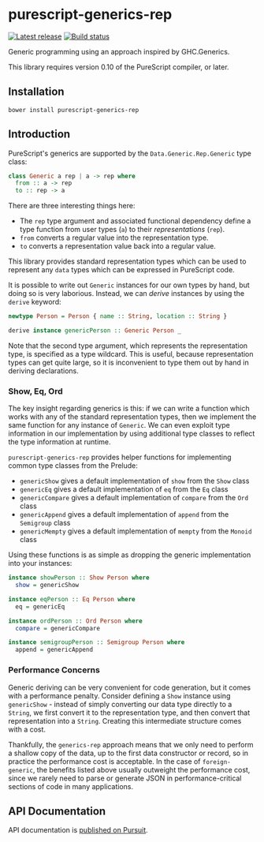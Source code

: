 # purescript-generics-rep

[![Latest release](http://img.shields.io/github/release/purescript/purescript-generics-rep.svg)](https://github.com/purescript/purescript-generics-rep/releases)
[![Build status](https://travis-ci.org/purescript/purescript-generics-rep.svg?branch=master)](https://travis-ci.org/purescript/purescript-generics-rep)

Generic programming using an approach inspired by GHC.Generics.

This library requires version 0.10 of the PureScript compiler, or later.

## Installation

```
bower install purescript-generics-rep
```

## Introduction

PureScript's generics are supported by the `Data.Generic.Rep.Generic` type class:

```purescript
class Generic a rep | a -> rep where
  from :: a -> rep
  to :: rep -> a
```

There are three interesting things here:

- The `rep` type argument and associated functional dependency define a type function from user types (`a`) to their _representations_ (`rep`).
- `from` converts a regular value into the representation type.
- `to` converts a representation value back into a regular value.

This library provides standard representation types which can be used to represent any `data` types which can be expressed in PureScript code.

It is possible to write out `Generic` instances for our own types by hand, but doing so is very laborious. Instead, we can _derive_ instances by using the `derive` keyword:

```purescript
newtype Person = Person { name :: String, location :: String }

derive instance genericPerson :: Generic Person _
```

Note that the second type argument, which represents the representation type, is specified as a type wildcard. This is useful, because representation types can get quite large, so it is inconvenient to type them out by hand in deriving declarations.

### Show, Eq, Ord

The key insight regarding generics is this: if we can write a function which works with any of the standard representation types, then we implement the same function for any instance of `Generic`. We can even exploit type information in our implementation by using additional type classes to reflect the type information at runtime.

`purescript-generics-rep` provides helper functions for implementing common type classes from the Prelude:

- `genericShow` gives a default implementation of `show` from the `Show` class
- `genericEq` gives a default implementation of `eq` from the `Eq` class
- `genericCompare` gives a default implementation of `compare` from the `Ord` class
- `genericAppend` gives a default implementation of `append` from the `Semigroup` class
- `genericMempty` gives a default implementation of `mempty` from the `Monoid` class

Using these functions is as simple as dropping the generic implementation into your instances:

```purescript
instance showPerson :: Show Person where
  show = genericShow

instance eqPerson :: Eq Person where
  eq = genericEq

instance ordPerson :: Ord Person where
  compare = genericCompare

instance semigroupPerson :: Semigroup Person where
  append = genericAppend
```

### Performance Concerns

Generic deriving can be very convenient for code generation, but it comes with a performance penalty. Consider defining a `Show` instance using `genericShow` - instead of simply converting our data type directly to a `String`, we first convert it to the representation type, and then convert that representation into a `String`. Creating this intermediate structure comes with a cost.

Thankfully, the `generics-rep` approach means that we only need to perform a shallow copy of the data, up to the first data constructor or record, so in practice the performance cost is acceptable. In the case of `foreign-generic`, the benefits listed above usually outweight the performance cost, since we rarely need to parse or generate JSON in performance-critical sections of code in many applications.

## API Documentation

API documentation is [published on Pursuit](http://pursuit.purescript.org/packages/purescript-generics-rep).
